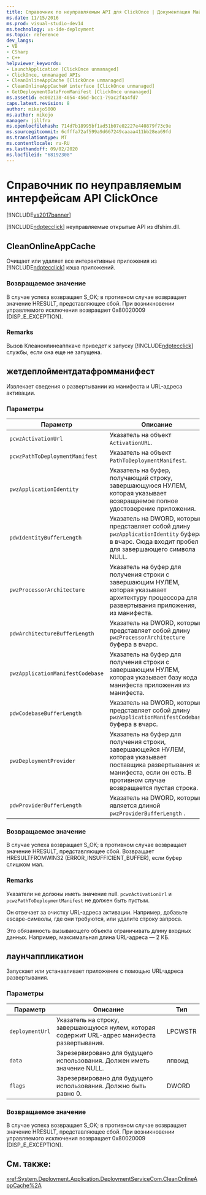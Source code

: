 ```yaml
---
title: Справочник по неуправляемым API для ClickOnce | Документация Майкрософт
ms.date: 11/15/2016
ms.prod: visual-studio-dev14
ms.technology: vs-ide-deployment
ms.topic: reference
dev_langs:
- VB
- CSharp
- C++
helpviewer_keywords:
- LaunchApplication [ClickOnce unmanaged]
- ClickOnce, unmanaged APIs
- CleanOnlineAppCache [ClickOnce unmanaged]
- CleanOnlineAppCacheW interface [ClickOnce unmanaged]
- GetDeploymentDataFromManifest [ClickOnce unmanaged]
ms.assetid: ec002138-4054-456d-bcc1-79ac2f4a4fd7
caps.latest.revision: 8
author: mikejo5000
ms.author: mikejo
manager: jillfra
ms.openlocfilehash: 714d7b18995bf1ad51b07e02227e440879f73c9e
ms.sourcegitcommit: 6cfffa72af599a9d667249caaaa411bb28ea69fd
ms.translationtype: MT
ms.contentlocale: ru-RU
ms.lasthandoff: 09/02/2020
ms.locfileid: "68192308"
---
```

# <a name="clickonce-unmanaged-api-reference"></a>Справочник по неуправляемым интерфейсам API ClickOnce
[!INCLUDE[vs2017banner](../includes/vs2017banner.md)]

[!INCLUDE[ndptecclick](../includes/ndptecclick-md.md)] неуправляемые открытые API из dfshim.dll.  
  
## <a name="cleanonlineappcache"></a>CleanOnlineAppCache  
 Очищает или удаляет все интерактивные приложения из [!INCLUDE[ndptecclick](../includes/ndptecclick-md.md)] кэша приложений.  
  
### <a name="return-value"></a>Возвращаемое значение  
 В случае успеха возвращает S_OK; в противном случае возвращает значение HRESULT, представляющее сбой. При возникновении управляемого исключения возвращает 0x80020009 (DISP_E_EXCEPTION).  
  
### <a name="remarks"></a>Remarks  
 Вызов Клеанонлинеаппкаче приведет к запуску [!INCLUDE[ndptecclick](../includes/ndptecclick-md.md)] службы, если она еще не запущена.  
  
## <a name="getdeploymentdatafrommanifest"></a>жетдеплойментдатафромманифест  
 Извлекает сведения о развертывании из манифеста и URL-адреса активации.  
  
### <a name="parameters"></a>Параметры  
  
|Параметр|Описание|Тип|  
|---------------|-----------------|----------|  
|`pcwzActivationUrl`|Указатель на объект `ActivationURL`.|LPCWSTR|  
|`pcwzPathToDeploymentManifest`|Указатель на объект `PathToDeploymentManifest`.|LPCWSTR|  
|`pwzApplicationIdentity`|Указатель на буфер, получающий строку, завершающуюся НУЛЕМ, которая указывает возвращаемое полное удостоверение приложения.|LPWSTR|  
|`pdwIdentityBufferLength`|Указатель на DWORD, который представляет собой длину `pwzApplicationIdentity` буфера в вчарс. Сюда входит пробел для завершающего символа NULL.|лпдворд|  
|`pwzProcessorArchitecture`|Указатель на буфер для получения строки с завершающим НУЛЕМ, которая указывает архитектуру процессора для развертывания приложения, из манифеста.|LPWSTR|  
|`pdwArchitectureBufferLength`|Указатель на DWORD, который представляет собой длину `pwzProcessorArchitecture` буфера в вчарс.|лпдворд|  
|`pwzApplicationManifestCodebase`|Указатель на буфер для получения строки с завершающим НУЛЕМ, которая указывает базу кода манифеста приложения из манифеста.|LPWSTR|  
|`pdwCodebaseBufferLength`|Указатель на DWORD, который представляет собой длину `pwzApplicationManifestCodebase` буфера в вчарс.|лпдворд|  
|`pwzDeploymentProvider`|Указатель на буфер для получения строки, завершающейся НУЛЕМ, которая указывает поставщика развертывания из манифеста, если он есть. В противном случае возвращается пустая строка.|LPWSTR|  
|`pdwProviderBufferLength`|Указатель на DWORD, который является длиной `pwzProviderBufferLength` .|лпдворд|  
  
### <a name="return-value"></a>Возвращаемое значение  
 В случае успеха возвращает S_OK; в противном случае возвращает значение HRESULT, представляющее сбой. Возвращает HRESULTFROMWIN32 (ERROR_INSUFFICIENT_BUFFER), если буфер слишком мал.  
  
### <a name="remarks"></a>Remarks  
 Указатели не должны иметь значение null. `pcwzActivationUrl` и `pcwzPathToDeploymentManifest` не должен быть пустым.  
  
 Он отвечает за очистку URL-адреса активации. Например, добавьте escape-символы, где они требуются, или удалите строку запроса.  
  
 Это обязанность вызывающего объекта ограничивать длину входных данных. Например, максимальная длина URL-адреса — 2 КБ.  
  
## <a name="launchapplication"></a>лаунчаппликатион  
 Запускает или устанавливает приложение с помощью URL-адреса развертывания.  
  
### <a name="parameters"></a>Параметры  
  
|Параметр|Описание|Тип|  
|---------------|-----------------|----------|  
|`deploymentUrl`|Указатель на строку, завершающуюся нулем, которая содержит URL-адрес манифеста развертывания.|LPCWSTR|  
|`data`|Зарезервировано для будущего использования. Должен иметь значение NULL.|лпвоид|  
|`flags`|Зарезервировано для будущего использования. Должно быть равно 0.|DWORD|  
  
### <a name="return-value"></a>Возвращаемое значение  
 В случае успеха возвращает S_OK; в противном случае возвращает значение HRESULT, представляющее сбой. При возникновении управляемого исключения возвращает 0x80020009 (DISP_E_EXCEPTION).  
  
## <a name="see-also"></a>См. также:  
 <xref:System.Deployment.Application.DeploymentServiceCom.CleanOnlineAppCache%2A>

